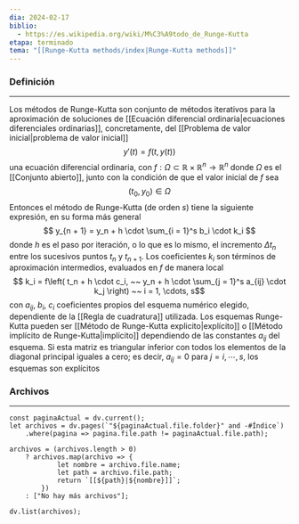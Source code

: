 ```yaml
---
dia: 2024-02-17
biblio:
  - https://es.wikipedia.org/wiki/M%C3%A9todo_de_Runge-Kutta
etapa: terminado
tema: "[[Runge-Kutta methods/index|Runge-Kutta methods]]"
---
```

### Definición
---
Los métodos de Runge-Kutta son conjunto de métodos iterativos para la aproximación de soluciones de [[Ecuación diferencial ordinaria\|ecuaciones diferenciales ordinarias]], concretamente, del [[Problema de valor inicial\|problema de valor inicial]] $$ y'(t) = f(t, y(t)) $$ una ecuación diferencial ordinaria, con $f: \Omega \subset \mathbb{R} \times \mathbb{R}^n \to \mathbb{R}^n$ donde $\Omega$ es el [[Conjunto abierto]], junto con la condición de que el valor inicial de $f$ sea $$ \left( t_0, y_0 \right) \in \Omega $$
Entonces el método de Runge-Kutta (de orden $s$) tiene la siguiente expresión, en su forma más general $$ y_{n + 1} = y_n + h \cdot \sum_{i = 1}^s b_i \cdot k_i $$ donde $h$ es el paso por iteración, o lo que es lo mismo, el incremento $\Delta t_n$ entre los sucesivos puntos $t_n$ y $t_{n + 1}$. Los coeficientes $k_i$ son términos de aproximación intermedios, evaluados en $f$ de manera local $$ k_i = f\left( t_n + h \cdot c_i, ~~ y_n + h \cdot \sum_{j = 1}^s a_{ij} \cdot k_j \right) ~~ i = 1, \cdots, s$$ con $a_{ij}$, $b_i$, $c_i$ coeficientes propios del esquema numérico elegido, dependiente de la [[Regla de cuadratura]] utilizada. Los esquemas Runge-Kutta pueden ser [[Método de Runge-Kutta explicito|explícito]] o [[Método implícito de Runge-Kutta|implícito]] dependiendo de las constantes $a_{ij}$ del esquema. Si esta matriz es triangular inferior con todos los elementos de la diagonal principal iguales a cero; es decir, $a_{ij} = 0$ para $j = i, \cdots, s$, los esquemas son explícitos


### Archivos
---
```dataviewjs 
const paginaActual = dv.current();
let archivos = dv.pages(`"${paginaActual.file.folder}" and -#Índice`)
	.where(pagina => pagina.file.path != paginaActual.file.path);

archivos = (archivos.length > 0) 
	? archivos.map(archivo => {
			let nombre = archivo.file.name;
			let path = archivo.file.path;
			return `[[${path}|${nombre}]]`;
		}) 
	: ["No hay más archivos"];

dv.list(archivos);	
```